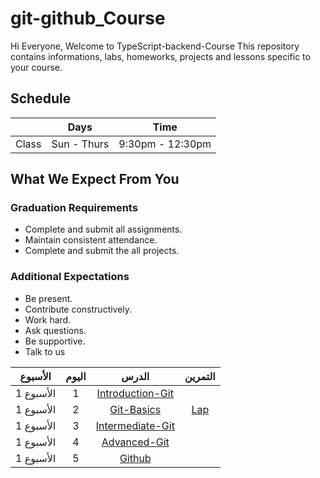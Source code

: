 # git-github_Course
Hi Everyone, Welcome to TypeScript-backend-Course This repository contains informations, labs, homeworks, projects and lessons specific to your course.

## Schedule
|  | Days | Time |
| --- | ------------- | ------------- |
| Class | Sun - Thurs  | 9:30pm - 12:30pm  |


## What We Expect From You
### Graduation Requirements
* Complete and submit all assignments.
* Maintain consistent attendance.
* Complete and submit the all projects.
### Additional Expectations
* Be present.
* Contribute constructively.
* Work hard.
* Ask questions.
* Be supportive.
* Talk to us


| الأسبوع| اليوم | الدرس |التمرين |
|:-----:|:---:|:------:|:------:|
| الأسبوع 1| 1   |[Introduction-Git](https://github.com/AliIbrahim5/Introduction-Git)|[]()|
| الأسبوع 1| 2   |[Git-Basics](https://github.com/AliIbrahim5/Git-Basics)|[Lap](https://github.com/AliIbrahim5/Git-Basics/blob/main/تمرين%20اليوم%20الاول.md)|
| الأسبوع 1| 3   |[Intermediate-Git ](https://github.com/AliIbrahim5/Intermediate-Git)| []()|
| الأسبوع 1| 4   |[ Advanced-Git  ](https://github.com/AliIbrahim5/Advanced-Git)| []()|
| الأسبوع 1| 5   |[ Github ](https://github.com/AliIbrahim5/Github)| []()|


